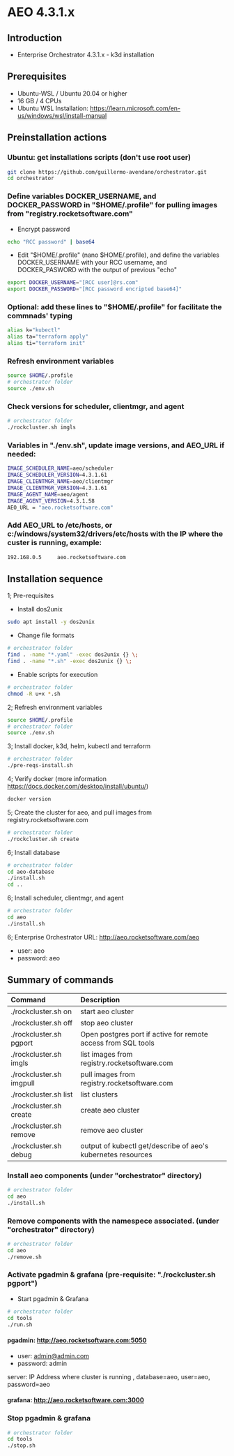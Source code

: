 # AEO 4.3.1.x

## Introduction

- Enterprise Orchestrator 4.3.1.x - k3d installation

## Prerequisites

- Ubuntu-WSL / Ubuntu 20.04 or higher
- 16 GB / 4 CPUs
- Ubuntu WSL Installation: https://learn.microsoft.com/en-us/windows/wsl/install-manual

## Preinstallation actions
### Ubuntu: get installations scripts (don't use root user)
```bash
git clone https://github.com/guillermo-avendano/orchestrator.git
cd orchestrator
```
### Define variables DOCKER_USERNAME, and DOCKER_PASSWORD in "$HOME/.profile" for pulling images from "registry.rocketsoftware.com"
- Encrypt password
```bash
echo "RCC password" | base64
```
- Edit "$HOME/.profile" (nano $HOME/.profile), and define the variables DOCKER_USERNAME with your RCC username, and DOCKER_PASWORD with the output of previous "echo"
```bash
export DOCKER_USERNAME="[RCC user]@rs.com"
export DOCKER_PASSWORD="[RCC password encripted base64]"
```
### Optional: add these lines to "$HOME/.profile" for facilitate the commnads' typing
```bash
alias k="kubectl"
alias ta="terraform apply"
alias ti="terraform init"
```
### Refresh environment variables
```bash
source $HOME/.profile
# orchestrator folder
source ./env.sh
```
### Check versions for scheduler, clientmgr, and agent
```bash
# orchestrator folder
./rockcluster.sh imgls
```
### Variables in "./env.sh", update image versions, and AEO_URL if needed:
```bash
IMAGE_SCHEDULER_NAME=aeo/scheduler
IMAGE_SCHEDULER_VERSION=4.3.1.61
IMAGE_CLIENTMGR_NAME=aeo/clientmgr
IMAGE_CLIENTMGR_VERSION=4.3.1.61
IMAGE_AGENT_NAME=aeo/agent
IMAGE_AGENT_VERSION=4.3.1.58
AEO_URL = "aeo.rocketsoftware.com"
```

###  Add AEO_URL to /etc/hosts, or c:/windows/system32/drivers/etc/hosts with the IP where the custer is running, example:
```bash
192.168.0.5     aeo.rocketsoftware.com
```
## Installation sequence 

1; Pre-requisites
- Install dos2unix
```bash
sudo apt install -y dos2unix
```
- Change file formats
```bash
# orchestrator folder
find . -name "*.yaml" -exec dos2unix {} \;
find . -name "*.sh" -exec dos2unix {} \;
```
- Enable scripts for execution
```bash
# orchestrator folder
chmod -R u+x *.sh
```

2; Refresh environment variables
```bash
source $HOME/.profile
# orchestrator folder
source ./env.sh
```
3; Install docker, k3d, helm, kubectl and terraform
```bash
# orchestrator folder
./pre-reqs-install.sh
```
4; Verify docker (more information https://docs.docker.com/desktop/install/ubuntu/)
```bash
docker version
```
5; Create the cluster for aeo, and pull images from registry.rocketsoftware.com
```bash
# orchestrator folder
./rockcluster.sh create
```
6; Install database
```bash
# orchestrator folder
cd aeo-database
./install.sh
cd ..
```
6; Install scheduler, clientmgr, and agent
```bash
# orchestrator folder
cd aeo
./install.sh
```
6; Enterprise Orchestrator URL: http://aeo.rocketsoftware.com/aeo
- user: aeo
- password: aeo

## Summary of commands

| Command | Description |
|:---|:---|
| ./rockcluster.sh on | start aeo cluster |
| ./rockcluster.sh off | stop aeo cluster |
| ./rockcluster.sh pgport | Open postgres port if active for remote access from SQL tools |
| ./rockcluster.sh imgls | list images from registry.rocketsoftware.com |
| ./rockcluster.sh imgpull | pull images from registry.rocketsoftware.com |
| ./rockcluster.sh list | list clusters |
| ./rockcluster.sh create | create aeo cluster |
| ./rockcluster.sh remove | remove aeo cluster |
| ./rockcluster.sh debug | output of kubectl get/describe of aeo's kubernetes resources |

### Install aeo components (under "orchestrator" directory)
```bash
# orchestrator folder
cd aeo
./install.sh
```
### Remove components with the namespece associated. (under "orchestrator" directory)
```bash
# orchestrator folder
cd aeo
./remove.sh
```

### Activate pgadmin & grafana (pre-requisite: "./rockcluster.sh pgport")
- Start pgadmin & Grafana
```bash
# orchestrator folder
cd tools
./run.sh
```
#### pgadmin: http://aeo.rocketsoftware.com:5050
- user: admin@admin.com
- password: admin

server: IP Address where cluster is running , database=aeo, user=aeo, password=aeo
#### grafana: http://aeo.rocketsoftware.com:3000

### Stop pgadmin & grafana
```bash
# orchestrator folder
cd tools
./stop.sh
```

